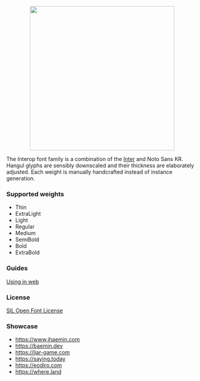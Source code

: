 <p align="center">
  <img width="380" src="https://user-images.githubusercontent.com/19797697/125155533-899ed380-e19b-11eb-9cd7-7f1236684128.png" />
</p>

The Interop font family is a combination of the [Inter](https://github.com/rsms/inter) and Noto Sans KR. Hangul glyphs are sensibly downscaled and their thickness are elaborately adjusted. Each weight is manually handcrafted instead of instance generation.

### Supported weights

- Thin
- ExtraLight
- Light
- Regular
- Medium
- SemiBold
- Bold
- ExtraBold

### Guides

[Using in web](./web)

### License

[SIL Open Font License](https://github.com/paywteam/payw-pro/blob/master/LICENSE)

### Showcase

- https://www.jhaemin.com
- https://baemin.dev
- https://liar-game.com
- https://saying.today
- https://eodiro.com
- https://where.land
